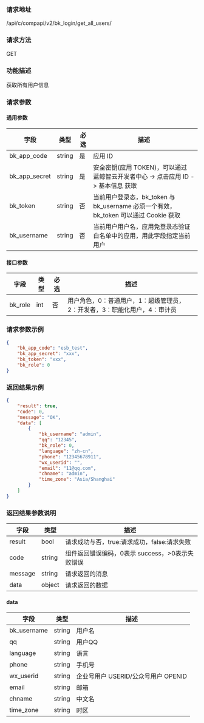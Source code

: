 ### 请求地址

/api/c/compapi/v2/bk_login/get_all_users/

### 请求方法

GET

### 功能描述

获取所有用户信息

### 请求参数

#### 通用参数

| 字段 | 类型 | 必选 | 描述 |
|--------------|--------|----|------------|
| bk_app_code | string | 是 | 应用 ID |
| bk_app_secret| string | 是 | 安全密钥(应用 TOKEN)，可以通过 蓝鲸智云开发者中心 -&gt; 点击应用 ID -&gt; 基本信息 获取 |
| bk_token | string | 否 | 当前用户登录态，bk_token 与 bk_username 必须一个有效， bk_token 可以通过 Cookie 获取 |
| bk_username | string | 否 | 当前用户用户名，应用免登录态验证白名单中的应用，用此字段指定当前用户 |

#### 接口参数

| 字段 | 类型 | 必选 | 描述 |
|---------|-----|----|---------------------|
| bk_role | int | 否 | 用户角色，0：普通用户，1：超级管理员，2：开发者，3：职能化用户，4：审计员 |

### 请求参数示例

```json
{
    "bk_app_code": "esb_test",
    "bk_app_secret": "xxx",
    "bk_token": "xxx",
    "bk_role": 0
}
```

### 返回结果示例

```json
{
    "result": true,
    "code": 0,
    "message": "OK",
    "data": [
        {
            "bk_username": "admin",
            "qq": "12345",
            "bk_role": 0,
            "language": "zh-cn",
            "phone": "12345678911",
            "wx_userid": "",
            "email": "11@qq.com",
            "chname": "admin",
            "time_zone": "Asia/Shanghai"
        }
    ]
}
```

### 返回结果参数说明

| 字段 | 类型 | 描述 |
|-----------|--------|-----------|
| result | bool | 请求成功与否，true:请求成功，false:请求失败 |
| code | string | 组件返回错误编码，0表示 success，>0表示失败错误 |
| message | string | 请求返回的消息 |
| data | object | 请求返回的数据 |

#### data

| 字段 | 类型 | 描述 |
|-------------|--------|--------|
| bk_username | string | 用户名 |
| qq | string | 用户QQ |
| language | string | 语言 |
| phone | string | 手机号 |
| wx_userid | string | 企业号用户 USERID/公众号用户 OPENID |
| email | string | 邮箱 |
| chname | string | 中文名 |
| time_zone | string | 时区 |
